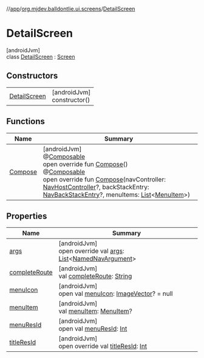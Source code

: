 //[app](../../../index.md)/[org.mjdev.balldontlie.ui.screens](../index.md)/[DetailScreen](index.md)

# DetailScreen

[androidJvm]\
class [DetailScreen](index.md) : [Screen](../../org.mjdev.balldontlie.base.navigation/-screen/index.md)

## Constructors

| | |
|---|---|
| [DetailScreen](-detail-screen.md) | [androidJvm]<br>constructor() |

## Functions

| Name | Summary |
|---|---|
| [Compose](-compose.md) | [androidJvm]<br>@[Composable](https://developer.android.com/reference/kotlin/androidx/compose/runtime/Composable.html)<br>open override fun [Compose](-compose.md)()<br>@[Composable](https://developer.android.com/reference/kotlin/androidx/compose/runtime/Composable.html)<br>open override fun [Compose](-compose.md)(navController: [NavHostController](https://developer.android.com/reference/kotlin/androidx/navigation/NavHostController.html)?, backStackEntry: [NavBackStackEntry](https://developer.android.com/reference/kotlin/androidx/navigation/NavBackStackEntry.html)?, menuItems: [List](https://kotlinlang.org/api/latest/jvm/stdlib/kotlin.collections/-list/index.html)&lt;[MenuItem](../../org.mjdev.balldontlie.base.navigation/-menu-item/index.md)&gt;) |

## Properties

| Name | Summary |
|---|---|
| [args](args.md) | [androidJvm]<br>open override val [args](args.md): [List](https://kotlinlang.org/api/latest/jvm/stdlib/kotlin.collections/-list/index.html)&lt;[NamedNavArgument](https://developer.android.com/reference/kotlin/androidx/navigation/NamedNavArgument.html)&gt; |
| [completeRoute](../../org.mjdev.balldontlie.base.navigation/-screen/complete-route.md) | [androidJvm]<br>val [completeRoute](../../org.mjdev.balldontlie.base.navigation/-screen/complete-route.md): [String](https://kotlinlang.org/api/latest/jvm/stdlib/kotlin/-string/index.html) |
| [menuIcon](../../org.mjdev.balldontlie.base.navigation/-screen/menu-icon.md) | [androidJvm]<br>open val [menuIcon](../../org.mjdev.balldontlie.base.navigation/-screen/menu-icon.md): [ImageVector](https://developer.android.com/reference/kotlin/androidx/compose/ui/graphics/vector/ImageVector.html)? = null |
| [menuItem](../../org.mjdev.balldontlie.base.navigation/-screen/menu-item.md) | [androidJvm]<br>val [menuItem](../../org.mjdev.balldontlie.base.navigation/-screen/menu-item.md): [MenuItem](../../org.mjdev.balldontlie.base.navigation/-menu-item/index.md)? |
| [menuResId](../../org.mjdev.balldontlie.base.navigation/-screen/menu-res-id.md) | [androidJvm]<br>open val [menuResId](../../org.mjdev.balldontlie.base.navigation/-screen/menu-res-id.md): [Int](https://kotlinlang.org/api/latest/jvm/stdlib/kotlin/-int/index.html) |
| [titleResId](title-res-id.md) | [androidJvm]<br>open override val [titleResId](title-res-id.md): [Int](https://kotlinlang.org/api/latest/jvm/stdlib/kotlin/-int/index.html) |
